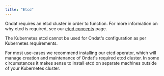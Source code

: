 ```yaml
---
title: "Etcd"
---
```


Ondat requires an etcd cluster in order to function. For more information on
why etcd is required, see our [etcd concepts](/docs/concepts/etcd) page.

The Kubernetes etcd cannot be used for Ondat's configuration as per Kubernetes
requirements.

For most use-cases we recommend installing our etcd operator, which will manage
creation and maintenance of Ondat's required etcd cluster. In some
circumstances it makes sense to install etcd on separate machines outside of
your Kubernetes cluster.

